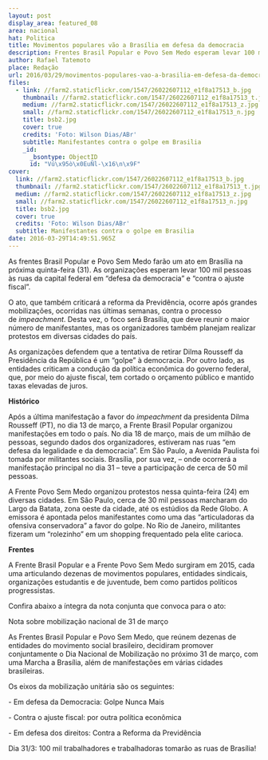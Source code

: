 ```yaml
---
layout: post
display_area: featured_08
area: nacional
hat: Politica
title: Movimentos populares vão a Brasília em defesa da democracia
description: Frentes Brasil Popular e Povo Sem Medo esperam levar 100 mil pessoas ao protesto marcado para o dia 31
author: Rafael Tatemoto
place: Redação
url: 2016/03/29/movimentos-populares-vao-a-brasilia-em-defesa-da-democracia/
files:
  - link: //farm2.staticflickr.com/1547/26022607112_e1f8a17513_b.jpg
    thumbnail: //farm2.staticflickr.com/1547/26022607112_e1f8a17513_t.jpg
    medium: //farm2.staticflickr.com/1547/26022607112_e1f8a17513_z.jpg
    small: //farm2.staticflickr.com/1547/26022607112_e1f8a17513_n.jpg
    title: bsb2.jpg
    cover: true
    credits: 'Foto: Wilson Dias/ABr'
    subtitle: Manifestantes contra o golpe em Brasilia
    _id:
      _bsontype: ObjectID
      id: "Vú\x95ò\x0EuÑl-\x16\n\x9F"
cover:
  link: //farm2.staticflickr.com/1547/26022607112_e1f8a17513_b.jpg
  thumbnail: //farm2.staticflickr.com/1547/26022607112_e1f8a17513_t.jpg
  medium: //farm2.staticflickr.com/1547/26022607112_e1f8a17513_z.jpg
  small: //farm2.staticflickr.com/1547/26022607112_e1f8a17513_n.jpg
  title: bsb2.jpg
  cover: true
  credits: 'Foto: Wilson Dias/ABr'
  subtitle: Manifestantes contra o golpe em Brasilia
date: 2016-03-29T14:49:51.965Z
---
```

<p>As frentes Brasil Popular e Povo Sem Medo far&atilde;o um ato em Bras&iacute;lia na pr&oacute;xima quinta-feira (31). As organiza&ccedil;&otilde;es esperam levar 100 mil pessoas &agrave;s ruas da capital federal em &ldquo;defesa da democracia&rdquo; e &ldquo;contra o ajuste fiscal&rdquo;.</p>

<p>O ato, que tamb&eacute;m criticar&aacute; a reforma da Previd&ecirc;ncia, ocorre ap&oacute;s grandes mobiliza&ccedil;&otilde;es, ocorridas nas &uacute;ltimas semanas, contra o processo de&nbsp;<em>impeachment</em>. Desta vez, o foco ser&aacute; Bras&iacute;lia, que deve reunir o maior n&uacute;mero de manifestantes, mas os organizadores tamb&eacute;m planejam realizar protestos em diversas cidades do pa&iacute;s.</p>

<p>As organiza&ccedil;&otilde;es defendem que a tentativa de retirar Dilma Rousseff da Presid&ecirc;ncia da Rep&uacute;blica &eacute; um &ldquo;golpe&rdquo; &agrave; democracia. Por outro lado, as entidades criticam a condu&ccedil;&atilde;o da pol&iacute;tica econ&ocirc;mica do governo federal, que, por meio do ajuste fiscal, tem cortado o or&ccedil;amento p&uacute;blico e mantido taxas elevadas de juros.</p>

<p><strong>Hist&oacute;rico</strong></p>

<p>Ap&oacute;s a &uacute;ltima manifesta&ccedil;&atilde;o a favor do&nbsp;<em>impeachment</em>&nbsp;da presidenta Dilma Rousseff (PT), no dia 13 de mar&ccedil;o, a Frente Brasil Popular organizou manifesta&ccedil;&otilde;es em todo o pa&iacute;s. No dia 18 de mar&ccedil;o, mais de um milh&atilde;o de pessoas, segundo dados dos organizadores, estiveram nas ruas &ldquo;em defesa da legalidade e da democracia&rdquo;. Em S&atilde;o Paulo, a Avenida Paulista foi tomada por militantes sociais. Bras&iacute;lia, por sua vez, &ndash; onde ocorrer&aacute; a manifesta&ccedil;&atilde;o principal no dia 31 &ndash; teve a participa&ccedil;&atilde;o de cerca de 50 mil pessoas.</p>

<p>A Frente Povo Sem Medo organizou protestos nessa quinta-feira (24) em diversas cidades. Em S&atilde;o Paulo, cerca de 30 mil pessoas marcharam do Largo da Batata, zona oeste da cidade, at&eacute; os est&uacute;dios da Rede Globo. A emissora &eacute; apontada pelos manifestantes como uma das &ldquo;articuladoras da ofensiva conservadora&rdquo; a favor do golpe. No Rio de Janeiro, militantes fizeram um &ldquo;rolezinho&rdquo; em um shopping frequentado pela elite carioca.</p>

<p><strong>Frentes</strong></p>

<p>A Frente Brasil Popular e a Frente Povo Sem Medo surgiram em 2015, cada uma articulando dezenas de movimentos populares, entidades sindicais, organiza&ccedil;&otilde;es estudantis e de juventude, bem como partidos pol&iacute;ticos progressistas.</p>

<p>Confira abaixo a &iacute;ntegra da nota conjunta que convoca para o ato:</p>

<p>Nota sobre mobiliza&ccedil;&atilde;o nacional de 31 de mar&ccedil;o</p>

<p>As Frentes Brasil Popular e Povo Sem Medo, que re&uacute;nem dezenas de entidades do movimento social brasileiro, decidiram promover conjuntamente o Dia Nacional de Mobiliza&ccedil;&atilde;o no pr&oacute;ximo 31 de mar&ccedil;o, com uma Marcha a Bras&iacute;lia, al&eacute;m de manifesta&ccedil;&otilde;es em v&aacute;rias cidades brasileiras.</p>

<p>Os eixos da mobiliza&ccedil;&atilde;o unit&aacute;ria s&atilde;o os seguintes:</p>

<p>- Em defesa da Democracia: Golpe Nunca Mais</p>

<p>- Contra o ajuste fiscal: por outra pol&iacute;tica econ&ocirc;mica</p>

<p>- Em defesa dos direitos: Contra a Reforma da Previd&ecirc;ncia</p>

<p>Dia 31/3: 100 mil trabalhadores e trabalhadoras tomar&atilde;o as ruas de Bras&iacute;lia!</p>

